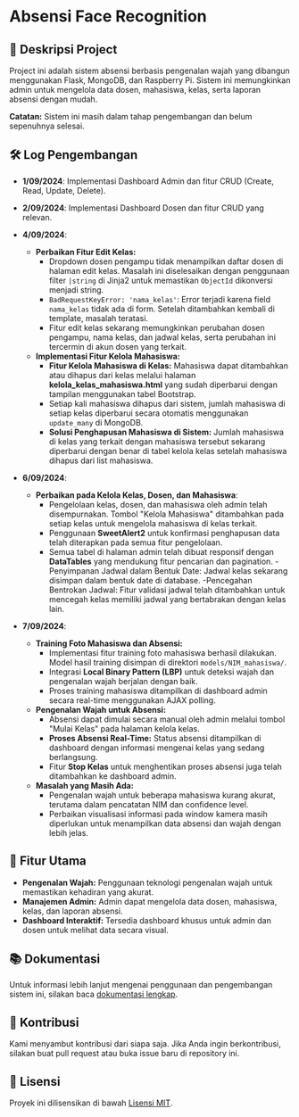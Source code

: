 # Absensi Face Recognition

## 📜 Deskripsi Project
Project ini adalah sistem absensi berbasis pengenalan wajah yang dibangun menggunakan Flask, MongoDB, dan Raspberry Pi. Sistem ini memungkinkan admin untuk mengelola data dosen, mahasiswa, kelas, serta laporan absensi dengan mudah.

**Catatan:** Sistem ini masih dalam tahap pengembangan dan belum sepenuhnya selesai.

## 🛠️ Log Pengembangan

- **1/09/2024**: Implementasi Dashboard Admin dan fitur CRUD (Create, Read, Update, Delete).
- **2/09/2024**: Implementasi Dashboard Dosen dan fitur CRUD yang relevan.
- **4/09/2024**: 
  - **Perbaikan Fitur Edit Kelas:**
    - Dropdown dosen pengampu tidak menampilkan daftar dosen di halaman edit kelas. Masalah ini diselesaikan dengan penggunaan filter `|string` di Jinja2 untuk memastikan `ObjectId` dikonversi menjadi string.
    - `BadRequestKeyError: 'nama_kelas'`: Error terjadi karena field `nama_kelas` tidak ada di form. Setelah ditambahkan kembali di template, masalah teratasi.
    - Fitur edit kelas sekarang memungkinkan perubahan dosen pengampu, nama kelas, dan jadwal kelas, serta perubahan ini tercermin di akun dosen yang terkait.
  - **Implementasi Fitur Kelola Mahasiswa:**
    - **Fitur Kelola Mahasiswa di Kelas:** Mahasiswa dapat ditambahkan atau dihapus dari kelas melalui halaman **kelola_kelas_mahasiswa.html** yang sudah diperbarui dengan tampilan menggunakan tabel Bootstrap.
    - Setiap kali mahasiswa dihapus dari sistem, jumlah mahasiswa di setiap kelas diperbarui secara otomatis menggunakan `update_many` di MongoDB.
    - **Solusi Penghapusan Mahasiswa di Sistem:** Jumlah mahasiswa di kelas yang terkait dengan mahasiswa tersebut sekarang diperbarui dengan benar di tabel kelola kelas setelah mahasiswa dihapus dari list mahasiswa.

- **6/09/2024**:
  - **Perbaikan pada Kelola Kelas, Dosen, dan Mahasiswa**:
    - Pengelolaan kelas, dosen, dan mahasiswa oleh admin telah disempurnakan. Tombol "Kelola Mahasiswa" ditambahkan pada setiap kelas untuk mengelola mahasiswa di kelas terkait.
    - Penggunaan **SweetAlert2** untuk konfirmasi penghapusan data telah diterapkan pada semua fitur pengelolaan.
    - Semua tabel di halaman admin telah dibuat responsif dengan **DataTables** yang mendukung fitur pencarian dan pagination.
    -Penyimpanan Jadwal dalam Bentuk Date: Jadwal kelas sekarang disimpan dalam bentuk date di database.
    -Pencegahan Bentrokan Jadwal: Fitur validasi jadwal telah ditambahkan untuk mencegah kelas memiliki jadwal yang bertabrakan dengan kelas lain.

- **7/09/2024**:
  - **Training Foto Mahasiswa dan Absensi:**
    - Implementasi fitur training foto mahasiswa berhasil dilakukan. Model hasil training disimpan di direktori `models/NIM_mahasiswa/`.
    - Integrasi **Local Binary Pattern (LBP)** untuk deteksi wajah dan pengenalan wajah berjalan dengan baik.
    - Proses training mahasiswa ditampilkan di dashboard admin secara real-time menggunakan AJAX polling.
  - **Pengenalan Wajah untuk Absensi:**
    - Absensi dapat dimulai secara manual oleh admin melalui tombol "Mulai Kelas" pada halaman kelola kelas.
    - **Proses Absensi Real-Time:** Status absensi ditampilkan di dashboard dengan informasi mengenai kelas yang sedang berlangsung.
    - Fitur **Stop Kelas** untuk menghentikan proses absensi juga telah ditambahkan ke dashboard admin.
  - **Masalah yang Masih Ada:**
    - Pengenalan wajah untuk beberapa mahasiswa kurang akurat, terutama dalam pencatatan NIM dan confidence level.
    - Perbaikan visualisasi informasi pada window kamera masih diperlukan untuk menampilkan data absensi dan wajah dengan lebih jelas.

## 🎯 Fitur Utama
- **Pengenalan Wajah:** Penggunaan teknologi pengenalan wajah untuk memastikan kehadiran yang akurat.
- **Manajemen Admin:** Admin dapat mengelola data dosen, mahasiswa, kelas, dan laporan absensi.
- **Dashboard Interaktif:** Tersedia dashboard khusus untuk admin dan dosen untuk melihat data secara visual.

## 📚 Dokumentasi
Untuk informasi lebih lanjut mengenai penggunaan dan pengembangan sistem ini, silakan baca [dokumentasi lengkap](./docs/index.md).

## 💬 Kontribusi
Kami menyambut kontribusi dari siapa saja. Jika Anda ingin berkontribusi, silakan buat pull request atau buka issue baru di repository ini.

## 📝 Lisensi
Proyek ini dilisensikan di bawah [Lisensi MIT](LICENSE).
